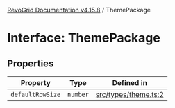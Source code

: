 [RevoGrid Documentation v4.15.8](README.md) / ThemePackage

# Interface: ThemePackage

## Properties

| Property | Type | Defined in |
| ------ | ------ | ------ |
| `defaultRowSize` | `number` | [src/types/theme.ts:2](https://github.com/revolist/revogrid/blob/2ac43d2713c9d394ff33675f959c6432bf5aa023/src/types/theme.ts#L2) |

